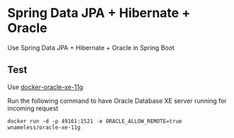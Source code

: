 # Spring Data JPA + Hibernate + Oracle

Use Spring Data JPA + Hibernate + Oracle in Spring Boot

## Test

Use [docker-oracle-xe-11g](https://github.com/wnameless/docker-oracle-xe-11g) 

Run the following command to have Oracle Database XE server running for incoming request

```
docker run -d -p 49161:1521 -e ORACLE_ALLOW_REMOTE=true wnameless/oracle-xe-11g
```
